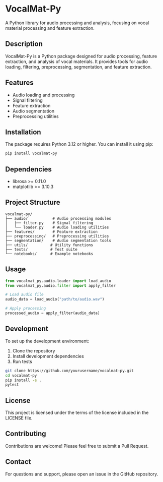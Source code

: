 # VocalMat-Py

A Python library for audio processing and analysis, focusing on vocal material processing and feature extraction.

## Description

VocalMat-Py is a Python package designed for audio processing, feature extraction, and analysis of vocal materials. It provides tools for audio loading, filtering, preprocessing, segmentation, and feature extraction.

## Features

- Audio loading and processing
- Signal filtering
- Feature extraction
- Audio segmentation
- Preprocessing utilities

## Installation

The package requires Python 3.12 or higher. You can install it using pip:

```bash
pip install vocalmat-py
```

## Dependencies

- librosa >= 0.11.0
- matplotlib >= 3.10.3

## Project Structure

```
vocalmat-py/
├── audio/           # Audio processing modules
│   ├── filter.py    # Signal filtering
│   └── loader.py    # Audio loading utilities
├── features/        # Feature extraction
├── preprocessing/   # Preprocessing utilities
├── segmentation/    # Audio segmentation tools
├── utils/          # Utility functions
├── tests/          # Test suite
└── notebooks/      # Example notebooks
```

## Usage

```python
from vocalmat_py.audio.loader import load_audio
from vocalmat_py.audio.filter import apply_filter

# Load audio file
audio_data = load_audio("path/to/audio.wav")

# Apply processing
processed_audio = apply_filter(audio_data)
```

## Development

To set up the development environment:

1. Clone the repository
2. Install development dependencies
3. Run tests

```bash
git clone https://github.com/yourusername/vocalmat-py.git
cd vocalmat-py
pip install -e .
pytest
```

## License

This project is licensed under the terms of the license included in the LICENSE file.

## Contributing

Contributions are welcome! Please feel free to submit a Pull Request.

## Contact

For questions and support, please open an issue in the GitHub repository.
